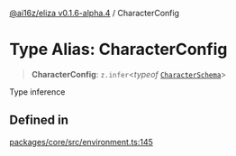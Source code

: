 [@ai16z/eliza v0.1.6-alpha.4](../index.md) / CharacterConfig

# Type Alias: CharacterConfig

> **CharacterConfig**: `z.infer`\<*typeof* [`CharacterSchema`](../variables/CharacterSchema.md)\>

Type inference

## Defined in

[packages/core/src/environment.ts:145](https://github.com/HeySquib/eliza/blob/main/packages/core/src/environment.ts#L145)
